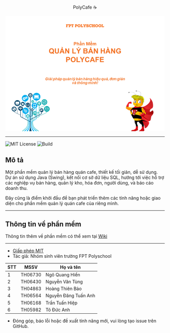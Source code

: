 <center>PolyCafe ☕</center>

![PolyCafe Poster](/photos/poster%20readme.png)

---

![MIT License](https://img.shields.io/badge/license-MIT-green)
![Build](https://img.shields.io/badge/build-passing-brightgreen)

## Mô tả

Một phần mềm quản lý bán hàng quán cafe, thiết kế tối giản, dễ sử dụng. Dự án sử dụng Java (Swing), kết nối cơ sở dữ liệu SQL, hướng tới việc hỗ trợ các nghiệp vụ bán hàng, quản lý kho, hóa đơn, người dùng, và báo cáo doanh thu.

Đây cũng là điểm khởi đầu để bạn phát triển thêm các tính năng hoặc giao diện cho phần mềm quản lý quán cafe của riêng mình.

---

## Thông tin về phần mềm

Thông tin thêm về phần mềm có thể xem tại [Wiki](../../wiki)

---

- [Giấp phép MIT](LICENSE)
- Tác giả: Nhóm sinh viên trường FPT Polyschool

| STT | MSSV    | Họ và tên              |
|-----|---------|------------------------|
| 1   | TH06730 | Ngô Quang Hiển         |
| 2   | TH06430 | Nguyễn Văn Tùng        |
| 3   | TH04863 | Hoàng Thiên Bảo        |
| 4   | TH06564 | Nguyễn Đăng Tuấn Anh   |
| 5   | TH06168 | Trần Tuấn Hiệp         |
| 6   | TH05982 | Tô Đức Anh             |

- Đóng góp, báo lỗi hoặc đề xuất tính năng mới, vui lòng tạo issue trên GitHub.
